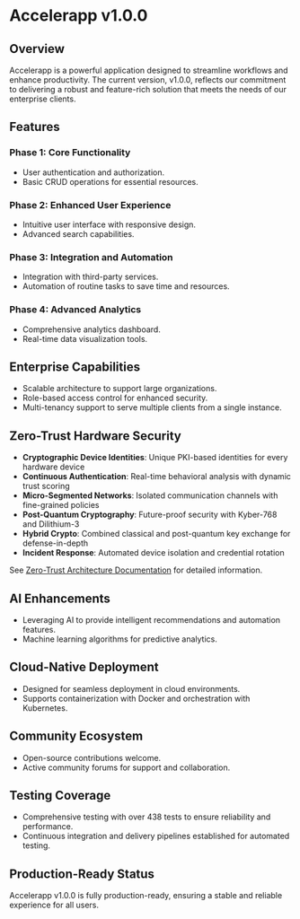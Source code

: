# Accelerapp v1.0.0

## Overview

Accelerapp is a powerful application designed to streamline workflows and enhance productivity. The current version, v1.0.0, reflects our commitment to delivering a robust and feature-rich solution that meets the needs of our enterprise clients.

## Features

### Phase 1: Core Functionality
- User authentication and authorization.
- Basic CRUD operations for essential resources.

### Phase 2: Enhanced User Experience
- Intuitive user interface with responsive design.
- Advanced search capabilities.

### Phase 3: Integration and Automation
- Integration with third-party services.
- Automation of routine tasks to save time and resources.

### Phase 4: Advanced Analytics
- Comprehensive analytics dashboard.
- Real-time data visualization tools.

## Enterprise Capabilities
- Scalable architecture to support large organizations.
- Role-based access control for enhanced security.
- Multi-tenancy support to serve multiple clients from a single instance.

## Zero-Trust Hardware Security
- **Cryptographic Device Identities**: Unique PKI-based identities for every hardware device
- **Continuous Authentication**: Real-time behavioral analysis with dynamic trust scoring
- **Micro-Segmented Networks**: Isolated communication channels with fine-grained policies
- **Post-Quantum Cryptography**: Future-proof security with Kyber-768 and Dilithium-3
- **Hybrid Crypto**: Combined classical and post-quantum key exchange for defense-in-depth
- **Incident Response**: Automated device isolation and credential rotation

See [Zero-Trust Architecture Documentation](docs/ZERO_TRUST_ARCHITECTURE.md) for detailed information.

## AI Enhancements
- Leveraging AI to provide intelligent recommendations and automation features.
- Machine learning algorithms for predictive analytics.

## Cloud-Native Deployment
- Designed for seamless deployment in cloud environments.
- Supports containerization with Docker and orchestration with Kubernetes.

## Community Ecosystem
- Open-source contributions welcome.
- Active community forums for support and collaboration.

## Testing Coverage
- Comprehensive testing with over 438 tests to ensure reliability and performance.
- Continuous integration and delivery pipelines established for automated testing.

## Production-Ready Status
Accelerapp v1.0.0 is fully production-ready, ensuring a stable and reliable experience for all users.
